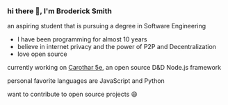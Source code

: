 ### hi there 👋, I'm Broderick Smith
an aspiring student that is pursuing a degree in Software Engineering

 - I have been programming for almost 10 years
 - believe in internet privacy and the power of P2P and Decentralization
 - love open source

currently working on [Carothar 5e](https://github.com/toastielad/Carothar-5e), an open source D&D Node.js framework

personal favorite languages are JavaScript and Python

want to contribute to open source projects 😄

<!--
**toastielad/toastielad** is a ✨ _special_ ✨ repository because its `README.md` (this file) appears on your GitHub profile.

Here are some ideas to get you started:

- 🔭 I’m currently working on ...
- 🌱 I’m currently learning ...
- 👯 I’m looking to collaborate on ...
- 🤔 I’m looking for help with ...
- 💬 Ask me about ...
- 📫 How to reach me: ...
- 😄 Pronouns: ...
- ⚡ Fun fact: ...
-->
